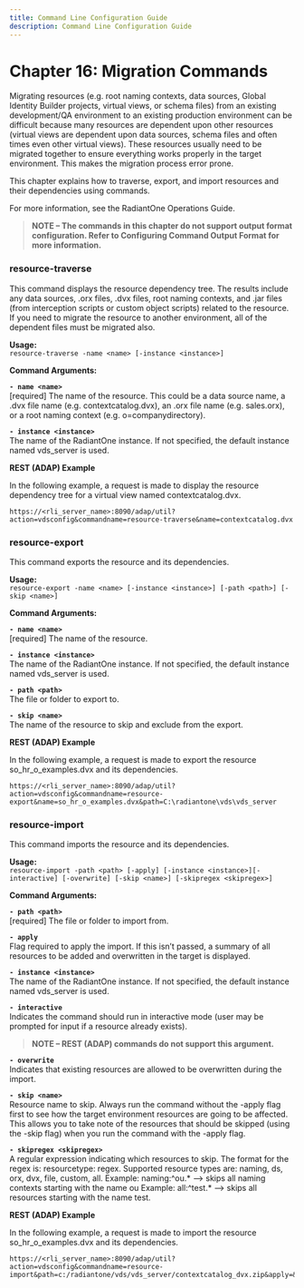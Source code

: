 ```yaml
---
title: Command Line Configuration Guide
description: Command Line Configuration Guide
---
```


# Chapter 16: Migration Commands

Migrating resources (e.g. root naming contexts, data sources, Global Identity Builder projects, virtual views, or schema files) from an existing development/QA environment to an existing production environment can be difficult because many resources are dependent upon other resources (virtual views are dependent upon data sources, schema files and often times even other virtual views). These resources usually need to be migrated together to ensure everything works properly in the target environment. This makes the migration process error prone.

This chapter explains how to traverse, export, and import resources and their dependencies using commands.

For more information, see the RadiantOne Operations Guide.

>**NOTE – The commands in this chapter do not support output format configuration. Refer to Configuring Command Output Format for more information.**

### resource-traverse

This command displays the resource dependency tree. The results include any data sources, .orx files, .dvx files, root naming contexts, and .jar files (from interception scripts or custom object scripts) related to the resource. If you need to migrate the resource to another environment, all of the dependent files must be migrated also.

**Usage:**
<br>`resource-traverse -name <name> [-instance <instance>]`

**Command Arguments:**

**`- name <name>`**
<br>[required] The name of the resource. This could be a data source name, a .dvx file name (e.g. contextcatalog.dvx), an .orx file name (e.g. sales.orx), or a root naming context (e.g. o=companydirectory).

**`- instance <instance>`**
<br>The name of the RadiantOne instance. If not specified, the default instance named vds_server is used.

**REST (ADAP) Example**

In the following example, a request is made to display the resource dependency tree for a virtual view named contextcatalog.dvx.

```
https://<rli_server_name>:8090/adap/util?action=vdsconfig&commandname=resource-traverse&name=contextcatalog.dvx
```
### resource-export

This command exports the resource and its dependencies.

**Usage:**
<br>`resource-export -name <name> [-instance <instance>] [-path <path>] [-skip <name>]`

**Command Arguments:**

**`- name <name>`**
<br>[required] The name of the resource.

**`- instance <instance>`**
<br>The name of the RadiantOne instance. If not specified, the default instance named vds_server is used.

**`- path <path>`**
<br>The file or folder to export to.

**`- skip <name>`**
<br>The name of the resource to skip and exclude from the export.

**REST (ADAP) Example**

In the following example, a request is made to export the resource so_hr_o_examples.dvx and its dependencies.

```
https://<rli_server_name>:8090/adap/util?action=vdsconfig&commandname=resource-export&name=so_hr_o_examples.dvx&path=C:\radiantone\vds\vds_server
```

### resource-import

This command imports the resource and its dependencies.

**Usage:**
<br>`resource-import -path <path> [-apply] [-instance <instance>][-interactive] [-overwrite] [-skip <name>] [-skipregex <skipregex>]`

**Command Arguments:**

**`- path <path>`**
<br>[required] The file or folder to import from.

**`- apply`**
<br>Flag required to apply the import. If this isn’t passed, a summary of all resources to be added and overwritten in the target is displayed.

**`- instance <instance>`**
<br>The name of the RadiantOne instance. If not specified, the default instance named vds_server is used.

**`- interactive`**
<br>Indicates the command should run in interactive mode (user may be prompted for input if a resource already exists).

>**NOTE – REST (ADAP) commands do not support this argument.**

**`- overwrite`**
<br>Indicates that existing resources are allowed to be overwritten during the import.

**`- skip <name>`**
<br>Resource name to skip. Always run the command without the -apply flag first to see how the target environment resources are going to be affected. This allows you to take note of the resources that should be skipped (using the -skip flag) when you run the command with the -apply flag.

**`- skipregex <skipregex>`**
<br>A regular expression indicating which resources to skip. The format for the regex is: resourcetype: regex. Supported resource types are: naming, ds, orx, dvx, file, custom, all.
Example: naming:^ou.* --> skips all naming contexts starting with the name ou
Example: all:^test.* --> skips all resources starting with the name test.

**REST (ADAP) Example**

In the following example, a request is made to import the resource so_hr_o_examples.dvx and its dependencies.

```
https://<rli_server_name>:8090/adap/util?action=vdsconfig&commandname=resource-import&path=c:/radiantone/vds/vds_server/contextcatalog_dvx.zip&apply=&skipregex=ds:^derby.*
```
